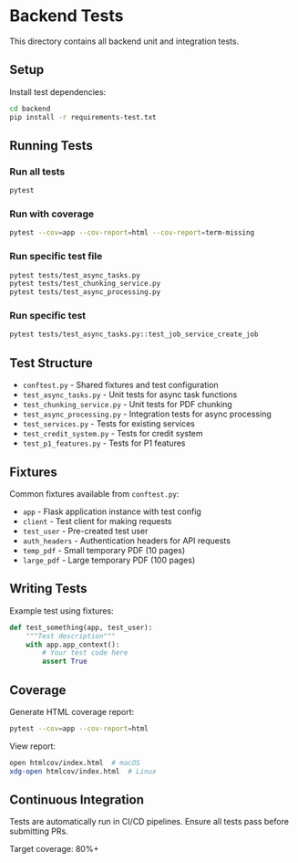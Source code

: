 # Backend Tests

This directory contains all backend unit and integration tests.

## Setup

Install test dependencies:

```bash
cd backend
pip install -r requirements-test.txt
```

## Running Tests

### Run all tests
```bash
pytest
```

### Run with coverage
```bash
pytest --cov=app --cov-report=html --cov-report=term-missing
```

### Run specific test file
```bash
pytest tests/test_async_tasks.py
pytest tests/test_chunking_service.py
pytest tests/test_async_processing.py
```

### Run specific test
```bash
pytest tests/test_async_tasks.py::test_job_service_create_job
```

## Test Structure

- `conftest.py` - Shared fixtures and test configuration
- `test_async_tasks.py` - Unit tests for async task functions
- `test_chunking_service.py` - Unit tests for PDF chunking
- `test_async_processing.py` - Integration tests for async processing
- `test_services.py` - Tests for existing services
- `test_credit_system.py` - Tests for credit system
- `test_p1_features.py` - Tests for P1 features

## Fixtures

Common fixtures available from `conftest.py`:

- `app` - Flask application instance with test config
- `client` - Test client for making requests
- `test_user` - Pre-created test user
- `auth_headers` - Authentication headers for API requests
- `temp_pdf` - Small temporary PDF (10 pages)
- `large_pdf` - Large temporary PDF (100 pages)

## Writing Tests

Example test using fixtures:

```python
def test_something(app, test_user):
    """Test description"""
    with app.app_context():
        # Your test code here
        assert True
```

## Coverage

Generate HTML coverage report:

```bash
pytest --cov=app --cov-report=html
```

View report:
```bash
open htmlcov/index.html  # macOS
xdg-open htmlcov/index.html  # Linux
```

## Continuous Integration

Tests are automatically run in CI/CD pipelines. Ensure all tests pass before submitting PRs.

Target coverage: 80%+
